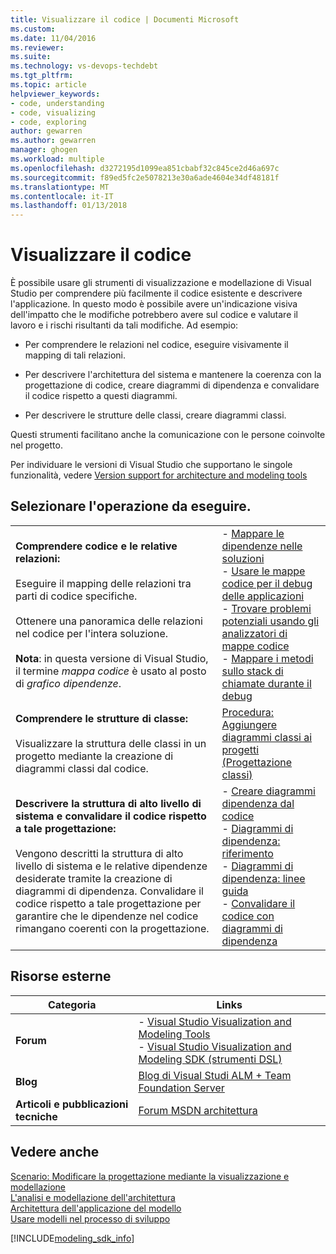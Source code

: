 ```yaml
---
title: Visualizzare il codice | Documenti Microsoft
ms.custom: 
ms.date: 11/04/2016
ms.reviewer: 
ms.suite: 
ms.technology: vs-devops-techdebt
ms.tgt_pltfrm: 
ms.topic: article
helpviewer_keywords:
- code, understanding
- code, visualizing
- code, exploring
author: gewarren
ms.author: gewarren
manager: ghogen
ms.workload: multiple
ms.openlocfilehash: d3272195d1099ea851cbabf32c845ce2d46a697c
ms.sourcegitcommit: f89ed5fc2e5078213e30a6ade4604e34df48181f
ms.translationtype: MT
ms.contentlocale: it-IT
ms.lasthandoff: 01/13/2018
---
```

# <a name="visualize-code"></a>Visualizzare il codice
È possibile usare gli strumenti di visualizzazione e modellazione di Visual Studio per comprendere più facilmente il codice esistente e descrivere l'applicazione. In questo modo è possibile avere un'indicazione visiva dell'impatto che le modifiche potrebbero avere sul codice e valutare il lavoro e i rischi risultanti da tali modifiche. Ad esempio:  
  
-   Per comprendere le relazioni nel codice, eseguire visivamente il mapping di tali relazioni.  
  
-   Per descrivere l'architettura del sistema e mantenere la coerenza con la progettazione di codice, creare diagrammi di dipendenza e convalidare il codice rispetto a questi diagrammi.  
  
-   Per descrivere le strutture delle classi, creare diagrammi classi.  
  
 Questi strumenti facilitano anche la comunicazione con le persone coinvolte nel progetto. 
  
 Per individuare le versioni di Visual Studio che supportano le singole funzionalità, vedere [Version support for architecture and modeling tools](../modeling/what-s-new-for-design-in-visual-studio.md#VersionSupport)  
  
## <a name="what-do-you-want-to-do"></a>Selezionare l'operazione da eseguire.  
  
|||  
|-|-|  
|**Comprendere codice e le relative relazioni:**<br /><br /> Eseguire il mapping delle relazioni tra parti di codice specifiche.<br /><br /> Ottenere una panoramica delle relazioni nel codice per l'intera soluzione.<br /><br /> **Nota**: in questa versione di Visual Studio, il termine *mappa codice* è usato al posto di *grafico dipendenze*.|-   [Mappare le dipendenze nelle soluzioni](../modeling/map-dependencies-across-your-solutions.md)<br />-   [Usare le mappe codice per il debug delle applicazioni](../modeling/use-code-maps-to-debug-your-applications.md)<br />-   [Trovare problemi potenziali usando gli analizzatori di mappe codice](../modeling/find-potential-problems-using-code-map-analyzers.md)<br />-   [Mappare i metodi sullo stack di chiamate durante il debug](../debugger/map-methods-on-the-call-stack-while-debugging-in-visual-studio.md)|  
|**Comprendere le strutture di classe:**<br /><br /> Visualizzare la struttura delle classi in un progetto mediante la creazione di diagrammi classi dal codice.|[Procedura: Aggiungere diagrammi classi ai progetti (Progettazione classi)](../ide/how-to-add-class-diagrams-to-projects-class-designer.md)|  
|**Descrivere la struttura di alto livello di sistema e convalidare il codice rispetto a tale progettazione:**<br /><br /> Vengono descritti la struttura di alto livello di sistema e le relative dipendenze desiderate tramite la creazione di diagrammi di dipendenza. Convalidare il codice rispetto a tale progettazione per garantire che le dipendenze nel codice rimangano coerenti con la progettazione.|-   [Creare diagrammi dipendenza dal codice](../modeling/create-layer-diagrams-from-your-code.md)<br />-   [Diagrammi di dipendenza: riferimento](../modeling/layer-diagrams-reference.md)<br />-   [Diagrammi di dipendenza: linee guida](../modeling/layer-diagrams-guidelines.md)<br />-   [Convalidare il codice con diagrammi di dipendenza](../modeling/validate-code-with-layer-diagrams.md)|  
  
## <a name="external-resources"></a>Risorse esterne  
  
|**Categoria**|**Links**|  
|------------------|---------------|  
|**Forum**|-   [Visual Studio Visualization and Modeling Tools](http://go.microsoft.com/fwlink/?LinkId=184720)<br />-   [Visual Studio Visualization and Modeling SDK (strumenti DSL)](http://go.microsoft.com/fwlink/?LinkId=184721)|  
|**Blog**|[Blog di Visual Studi ALM + Team Foundation Server](http://go.microsoft.com/fwlink/?LinkID=201340)|  
|**Articoli e pubblicazioni tecniche**|[Forum MSDN architettura](http://go.microsoft.com/fwlink/?LinkId=201343)|  
  
## <a name="see-also"></a>Vedere anche  
 [Scenario: Modificare la progettazione mediante la visualizzazione e modellazione](../modeling/scenario-change-your-design-using-visualization-and-modeling.md)   
 [L'analisi e modellazione dell'architettura](../modeling/analyze-and-model-your-architecture.md)   
 [Architettura dell'applicazione del modello](../modeling/model-your-app-s-architecture.md)   
 [Usare modelli nel processo di sviluppo](../modeling/use-models-in-your-development-process.md)

[!INCLUDE[modeling_sdk_info](includes/modeling_sdk_info.md)]
